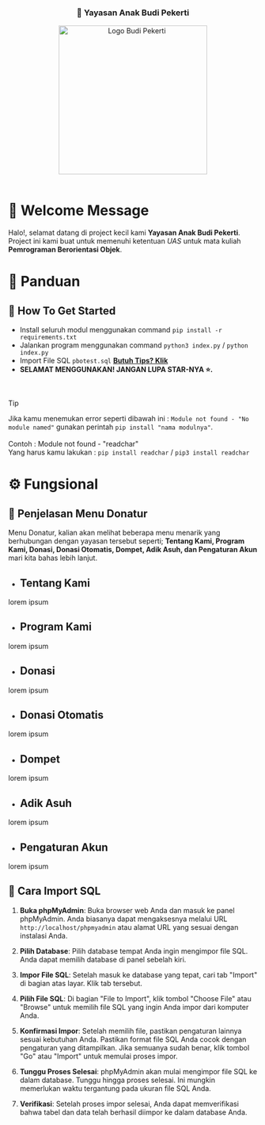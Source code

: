 
<div style="text-align: center;">
    <h3>👶 Yayasan Anak Budi Pekerti</h3>
    <img src="etc/media/logo.jpeg" alt="Logo Budi Pekerti" style="width: 300px; height: auto;">
</div>

<br>

# 👋 Welcome Message

Halo!, selamat datang di project kecil kami **Yayasan Anak Budi Pekerti**. Project ini kami buat untuk memenuhi ketentuan *UAS* untuk mata kuliah **Pemrograman Berorientasi Objek**.




# 📙 Panduan

 ## 👻 How To Get Started 

 - Install seluruh modul menggunakan command `pip install -r requirements.txt`
 - Jalankan program menggunakan command `python3 index.py` / `python index.py`
 - Import File SQL `pbotest.sql` **[Butuh Tips? Klik](#-cara-import-sql)**
 - **SELAMAT MENGGUNAKAN! JANGAN LUPA STAR-NYA ⭐.**

 <br>

> [!TIP]
> Jika kamu menemukan error seperti dibawah ini :
> `Module not found - "No module named"` gunakan perintah `pip install "nama modulnya"`.  
> <br> Contoh : Module not found - "readchar" 
> <br> Yang harus kamu lakukan : `pip install readchar` / `pip3 install readchar`


# ⚙️ Fungsional

 ## 🤑 Penjelasan Menu Donatur

 Menu Donatur, kalian akan melihat beberapa menu menarik yang berhubungan dengan yayasan tersebut seperti; **Tentang Kami, Program Kami, Donasi, Donasi Otomatis, Dompet, Adik Asuh, dan Pengaturan Akun** mari kita bahas lebih lanjut.


 - ## Tentang Kami
 lorem ipsum
 - ## Program Kami
  lorem ipsum
 - ## Donasi 
  lorem ipsum
 - ## Donasi Otomatis
  lorem ipsum
 - ## Dompet
  lorem ipsum
 - ## Adik Asuh
  lorem ipsum
 - ## Pengaturan Akun
  lorem ipsum

## 🐻 Cara Import SQL

1. **Buka phpMyAdmin**: Buka browser web Anda dan masuk ke panel phpMyAdmin. Anda biasanya dapat mengaksesnya melalui URL `http://localhost/phpmyadmin` atau alamat URL yang sesuai dengan instalasi Anda.

3. **Pilih Database**: Pilih database tempat Anda ingin mengimpor file SQL. Anda dapat memilih database di panel sebelah kiri.

4. **Impor File SQL**: Setelah masuk ke database yang tepat, cari tab "Import" di bagian atas layar. Klik tab tersebut.

5. **Pilih File SQL**: Di bagian "File to Import", klik tombol "Choose File" atau "Browse" untuk memilih file SQL yang ingin Anda impor dari komputer Anda.

6. **Konfirmasi Impor**: Setelah memilih file, pastikan pengaturan lainnya sesuai kebutuhan Anda. Pastikan format file SQL Anda cocok dengan pengaturan yang ditampilkan. Jika semuanya sudah benar, klik tombol "Go" atau "Import" untuk memulai proses impor.

7. **Tunggu Proses Selesai**: phpMyAdmin akan mulai mengimpor file SQL ke dalam database. Tunggu hingga proses selesai. Ini mungkin memerlukan waktu tergantung pada ukuran file SQL Anda.

8. **Verifikasi**: Setelah proses impor selesai, Anda dapat memverifikasi bahwa tabel dan data telah berhasil diimpor ke dalam database Anda.
